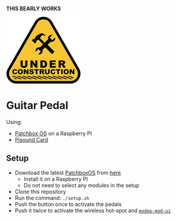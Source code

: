 **THIS BEARLY WORKS**

![under construction](under-construction.png)
# Guitar Pedal 

Using:
* [Patchbox OS](https://blokas.io/patchbox-os/) on a Raspberry PI
* [Pisound Card](https://blokas.io/pisound/) 


## Setup

* Download the latest [PatchboxOS](https://blokas.io/patchbox-os/) from [here](https://dl.blokas.io/)
  - Install it on a Raspberry PI
  - Do not need to select any modules in the setup
* Clone this repository
* Run the command: `./setup.sh`
* Push the button once to activate the pedals
* Push it twice to activate the wireless hot-spot and [`modep-mod-ui`](https://blokas.io/modep/)

